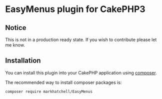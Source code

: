 # EasyMenus plugin for CakePHP3

## Notice
This is not in a production ready state.
If you wish to contribute please let me know.

## Installation

You can install this plugin into your CakePHP application using [composer](http://getcomposer.org).

The recommended way to install composer packages is:

```
composer require markhatchell/EasyMenus
```
